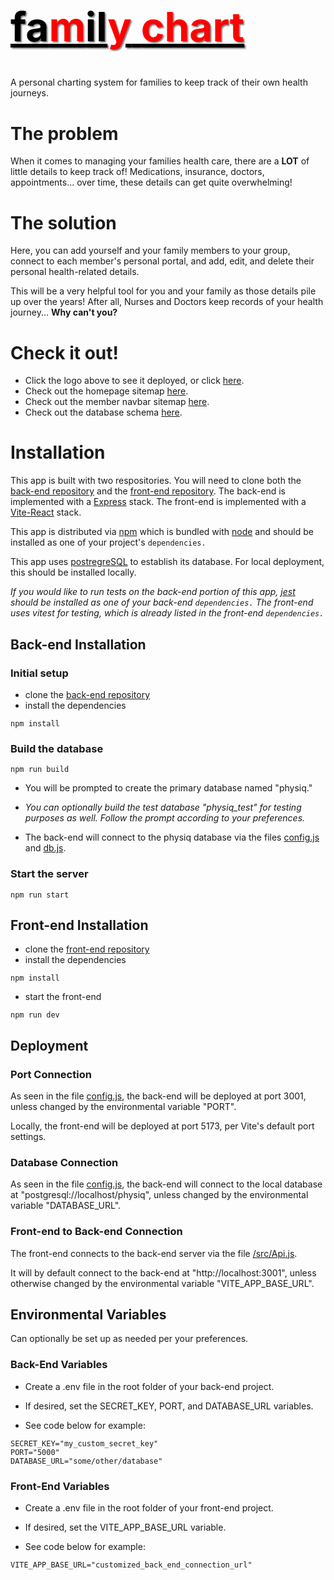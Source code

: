 <a href="https://familychart.onrender.com/" style="color:black"><h1 style="text-shadow:2px 2px 2px grey; font-size: 4rem;">fa<b><span style="color:red">m</span></b>il<b ><span style="color:red">y</span></b> <b><span style="color:red">chart</span></b></h1></a>

A personal charting system for families to keep track of their own health journeys. 

# The problem
When it comes to managing your families health care, there are a __LOT__ of little details to keep track of! Medications, insurance, doctors, appointments... over time, these details can get quite overwhelming! 

# The solution
Here, you can add yourself and your family members to your group, connect to each member's personal portal, and add, edit, and delete their personal health-related details. 

This will be a very helpful tool for you and your family as those details pile up over the years! After all, Nurses and Doctors keep records of your health journey... __Why can't you?__

# Check it out!

- Click the logo above to see it deployed, or click [here][familychart].
- Check out the homepage sitemap [here][home-sitemap].
- Check out the member navbar sitemap [here][navbar-sitemap].
- Check out the database schema [here][db-schema]. 

# Installation
This app is built with two respositories. You will need to clone both the [back-end repository][backend] and the [front-end repository][frontend]. The back-end is implemented with a [Express][express] stack. The front-end is implemented with a [Vite-React][vite] stack.

This app is distributed via [npm][npm] which is bundled with [node][node] and
should be installed as one of your project's `dependencies.`  

This app uses [postregreSQL][psql] to establish its database. For local deployment, this should be installed locally. 

*If you would like to run tests on the back-end portion of this app, [jest][jest] should be installed as one of your back-end `dependencies.` The front-end uses vitest for testing, which is already listed in the front-end `dependencies.`*


## Back-end Installation
### Initial setup

- clone the [back-end repository][backend]
- install the dependencies

```
npm install
```
### Build the database 
```
npm run build
```
- You will be prompted to create the primary database named "physiq."

- *You can optionally build the test database "physiq_test" for testing purposes as well. Follow the prompt according to your preferences.*


- The back-end will connect to the physiq database via the files [config.js][config] and [db.js][db].

### Start the server 

```
npm run start
```

## Front-end Installation
- clone the [front-end repository][frontend]
- install the dependencies

```
npm install
```
- start the front-end 

```
npm run dev
```


## Deployment
### Port Connection
As seen in the file [config.js][config], the back-end will be deployed at port 3001, unless changed by the environmental variable "PORT". 

Locally, the front-end will be deployed at port 5173, per Vite's default port settings. 

### Database Connection
As seen in the file [config.js][config], the back-end will connect to the local database at "postgresql://localhost/physiq", unless changed by the environmental variable "DATABASE_URL". 

### Front-end to Back-end Connection

The front-end connects to the back-end server via the file [/src/Api.js][api]. 

It will by default connect to the back-end at "http://localhost:3001", unless otherwise changed by the environmental variable "VITE_APP_BASE_URL".

## Environmental Variables
Can optionally be set up as needed per your preferences. 

### Back-End Variables

- Create a .env file in the root folder of your back-end project.

- If desired, set the SECRET_KEY, PORT, and DATABASE_URL variables.

- See code below for example:
```
SECRET_KEY="my_custom_secret_key"
PORT="5000"
DATABASE_URL="some/other/database"
```
### Front-End Variables

- Create a .env file in the root folder of your front-end project.

- If desired, set the VITE_APP_BASE_URL variable.

- See code below for example:
```
VITE_APP_BASE_URL="customized_back_end_connection_url"
```
[familychart]: https://familychart.onrender.com/
[backend]: https://github.com/teeleefy/physiq_backend 
[frontend]: https://github.com/teeleefy/physiq_frontend 
[npm]: https://www.npmjs.com/
[node]: https://nodejs.org
[psql]: https://www.npmjs.com/package/postgres
[jest]: https://www.npmjs.com/package/jest
[config]: https://github.com/teeleefy/physiq_backend/blob/main/config.
[db]: https://github.com/teeleefy/physiq_backend/blob/main/db.js
[vite]: https://vitejs.dev/
[express]: https://expressjs.com/
[api]: https://github.com/teeleefy/physiq_frontend/blob/main/src/Api.js
[db-schema]: https://lucid.app/lucidspark/62bef30b-557d-420c-9762-e2f305c509da/edit?viewport_loc=-2003%2C-341%2C2560%2C1279%2C0_0&invitationId=inv_a7bab510-ec4c-4f2b-b1b3-1ac94f01fc20
[home-sitemap]: https://lucid.app/lucidspark/309223a3-b399-49db-a549-f962ec7324bb/edit?viewport_loc=-2604%2C-614%2C5248%2C2792%2C0_0&invitationId=inv_4030a1ab-eac5-468b-9393-fc7f0a81ba9c
[navbar-sitemap]:https://lucid.app/lucidspark/db3dcac5-edab-4e2c-9926-b26a88f40fe3/edit?viewport_loc=-2519%2C-994%2C8200%2C4363%2C0_0&invitationId=inv_40c6a11a-7611-4cd8-af0d-22fd7cb72fd4